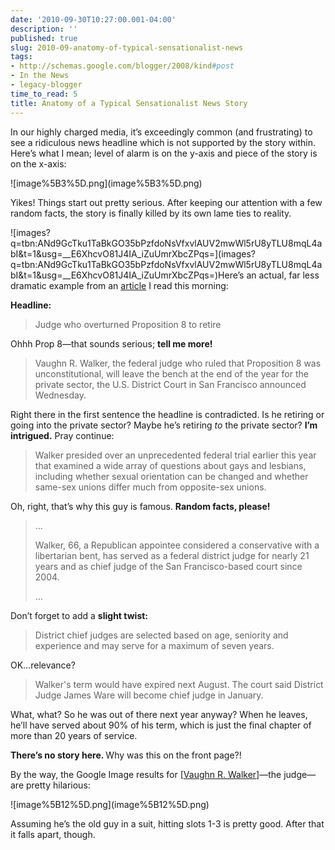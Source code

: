 ```yaml
---
date: '2010-09-30T10:27:00.001-04:00'
description: ''
published: true
slug: 2010-09-anatomy-of-typical-sensationalist-news
tags:
- http://schemas.google.com/blogger/2008/kind#post
- In the News
- legacy-blogger
time_to_read: 5
title: Anatomy of a Typical Sensationalist News Story
---
```


<p>In our highly charged media, it’s exceedingly common (and frustrating) to see a ridiculous news headline which is not supported by the story within. Here’s what I mean; level of alarm is on the y-axis and piece of the story is on the x-axis:</p>
<p>![image%5B3%5D.png](image%5B3%5D.png)</p>
<p>Yikes! Things start out pretty serious. After keeping our attention with a few random facts, the story is finally killed by its own lame ties to reality.</p>
<p>![images?q=tbn:ANd9GcTku1TaBkGO35bPzfdoNsVfxvlAUV2mwWl5rU8yTLU8mqL4abI&amp;t=1&amp;usg=__E6XhcvO81J4IA_iZuUmrXbcZPqs=](images?q=tbn:ANd9GcTku1TaBkGO35bPzfdoNsVfxvlAUV2mwWl5rU8yTLU8mqL4abI&amp;t=1&amp;usg=__E6XhcvO81J4IA_iZuUmrXbcZPqs=)Here’s an actual, far less dramatic example from an <a href="http://www.latimes.com/news/nationworld/nation/wire/sns-prop8-judge,0,1452598.story">article</a> I read this morning:</p>
<p><strong>Headline: </strong></p>
<blockquote> 
<p>Judge who overturned Proposition 8 to retire</p>
</blockquote>
<p>Ohhh Prop 8—that sounds serious; <strong>tell me more!</strong></p>
<blockquote> 
<p>Vaughn R. Walker, the federal judge who ruled that Proposition 8 was unconstitutional, will leave the bench at the end of the year for the private sector, the U.S. District Court in San Francisco announced Wednesday.</p>
</blockquote>
<p>Right there in the first sentence the headline is contradicted. Is he retiring or going into the private sector? Maybe he’s retiring <em>to </em>the private sector? <strong>I’m intrigued.</strong> Pray continue:</p>
<blockquote> 
<p>Walker presided over an unprecedented federal trial earlier this year that examined a wide array of questions about gays and lesbians, including whether sexual orientation can be changed and whether same-sex unions differ much from opposite-sex unions.</p>
</blockquote>
<p>Oh, right, that’s why this guy is famous. <strong>Random facts, please!</strong></p>
<blockquote> 
<p>…</p>  
<p>Walker, 66, a Republican appointee considered a conservative with a libertarian bent, has served as a federal district judge for nearly 21 years and as chief judge of the San Francisco-based court since 2004.</p>  
<p>…</p>
</blockquote>
<p>Don’t forget to add a <strong>slight twist:</strong></p>
<blockquote> 
<p>District chief judges are selected based on age, seniority and experience and may serve for a maximum of seven years.</p>
</blockquote>
<p>OK…relevance?</p>
<blockquote> 
<p>Walker's term would have expired next August. The court said District Judge James Ware will become chief judge in January.</p>
</blockquote>
<p>What, what? So he was out of there next year anyway? When he leaves, he’ll have served about 90% of his term, which is just the final chapter of more than 20 years of service. </p>
<p><strong>There’s no story here. </strong>Why was this on the front page?!</p>
<p>By the way, the Google Image results for [<a href="http://www.google.com/images?q=Vaughn+R.+Walker">Vaughn R. Walker</a>]—the judge—are pretty hilarious:</p>
<p>![image%5B12%5D.png](image%5B12%5D.png)</p>  
<p>Assuming he’s the old guy in a suit, hitting slots 1-3 is pretty good. After that it falls apart, though.</p>